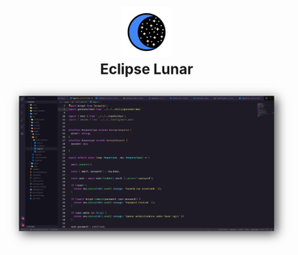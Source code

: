 <h1 align="center">
  <br>
  <img src="logo.png" alt="Markdownify" width="100">
  <br>
  Eclipse Lunar
  <br>
</h1>
<br>

  <img alt="ts-preview" src="exemple.png" width="700" aling="center" style="box-shadow: 5px 5px 20px 0px rgba(0,0,0,0.75);"/>

